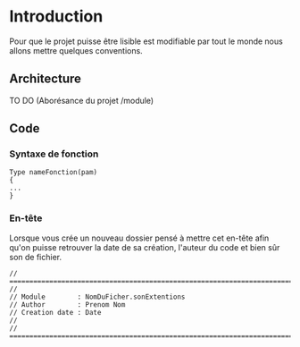 # Introduction

Pour que le projet puisse être lisible est modifiable par tout le monde nous allons mettre quelques conventions.

## Architecture

TO DO (Aborésance du projet /module)

## Code

### Syntaxe de fonction

    Type nameFonction(pam)
    {
    ...
    }

### En-tête 

Lorsque vous crée un nouveau dossier pensé à mettre cet en-tête afin qu'on puisse retrouver la date de sa création, l'auteur du code et bien sûr son de fichier.

    // ========================================================================
    //
    // Module        : NomDuFicher.sonExtentions
    // Author        : Prenom Nom
    // Creation date : Date
    //
    // ========================================================================
